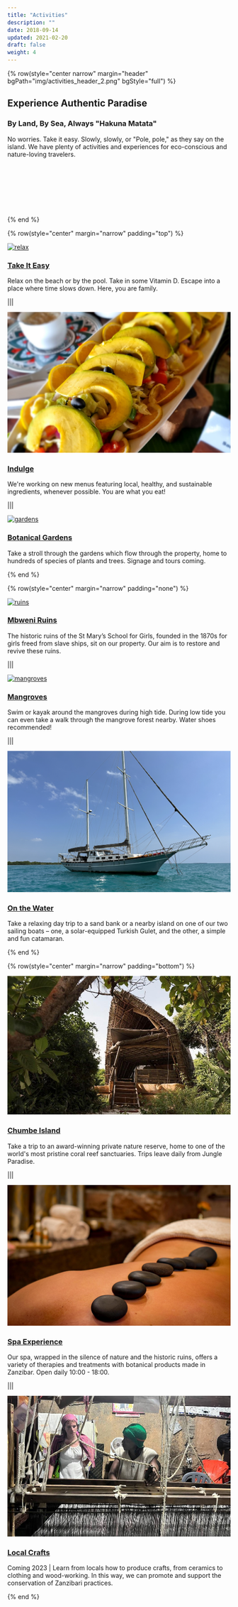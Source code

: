 ```yaml
---
title: "Activities"
description: ""
date: 2018-09-14
updated: 2021-02-20
draft: false
weight: 4
---
```


{% row(style="center narrow" margin="header" bgPath="img/activities_header_2.png" bgStyle="full") %} 

 ## Experience Authentic Paradise
 
 ### By Land, By Sea, Always "Hakuna Matata"

No worries. Take it easy. Slowly, slowly, or "Pole, pole," as they say on the island. We have plenty of activities and experiences for eco-conscious and nature-loving travelers.

<br>
<br>
<br>
<br>
<br>
<br>

{% end %}

{% row(style="center" margin="narrow" padding="top") %}

[![relax](img/relax.png#mx-auto#large)](/activities/relax)

### [Take It Easy](/activities/relax)

Relax on the beach or by the pool. Take in some Vitamin D. Escape into a place where time slows down. Here, you are family.

|||

[![indulge](img/indulge.jpg#mx-auto#large)](/activities/indulge)

### [Indulge](/activities/indulge)

We're working on new menus featuring local, healthy, and sustainable ingredients, whenever possible. You are what you eat!

|||

[![gardens](img/gardens.png#mx-auto#large)](/activities/gardens)

### [Botanical Gardens](/activities/gardens)

Take a stroll through the gardens which flow through the property, home to hundreds of species of plants and trees. Signage and tours coming.

{% end %}

{% row(style="center" margin="narrow" padding="none") %}

[![ruins](img/ruins.png#mx-auto#large)](/activities/ruins)

### [Mbweni Ruins](/activities/ruins)

The historic ruins of the St Mary’s School for Girls, founded in the 1870s for girls freed from slave ships, sit on our property. Our aim is to restore and revive these ruins.

|||

[![mangroves](img/mangroves.png#mx-auto#large)](/activities/mangroves)

### [Mangroves](/activities/mangroves)

Swim or kayak around the mangroves during high tide. During low tide you can even take a walk through the mangrove forest nearby. Water shoes recommended!

|||

[![boats](img/boats.png#mx-auto#large)](/activities/boats)

### [On the Water](/activities/boats)

Take a relaxing day trip to a sand bank or a nearby island on one of our two sailing boats – one, a solar-equipped Turkish Gulet, and the other, a simple and fun catamaran.

{% end %}

{% row(style="center" margin="narrow" padding="bottom") %}

[![chumbe](img/chumbe_island.jpeg#mx-auto#large)](/activities/chumbe)

### [Chumbe Island](/activities/chumbe)

Take a trip to an award-winning private nature reserve, home to one of the world's most pristine coral reef sanctuaries. Trips leave daily from Jungle Paradise.

|||

[![spa](img/spa.jpg#mx-auto#large)](/activities/spa)

### [Spa Experience](/activities/spa)

Our spa, wrapped in the silence of nature and the historic ruins, offers a variety of therapies and treatments with botanical products made in Zanzibar. Open daily 10:00 - 18:00.

|||

[![crafts](img/crafts.jpeg#mx-auto#large)](/activities/crafts)

### [Local Crafts](/activities/crafts)

Coming 2023 | Learn from locals how to produce crafts, from ceramics to clothing and wood-working. In this way, we can promote and support the conservation of Zanzibari practices.

{% end %}